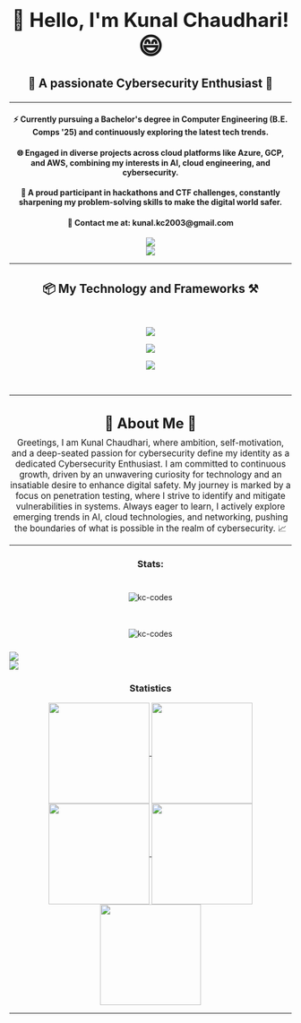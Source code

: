 <h1 align="center" style="font-size: 2.5em; font-weight: bold;">
  <span>👋 Hello, I'm Kunal Chaudhari!</span> 
  <span style="font-size: 1.2em;">😄</span>
</h1>
<h3 align="center" style="font-size: 1.5em;">
  🔐 A passionate Cybersecurity Enthusiast  🚀
</h3>

<hr/>

<div align="center">
 
 <h4>⚡ Currently pursuing a Bachelor's degree in Computer Engineering (B.E. Comps '25) and continuously exploring the latest tech trends.</h4>

 <h4>🌐 Engaged in diverse projects across cloud platforms like Azure, GCP, and AWS, combining my interests in AI, cloud engineering, and cybersecurity.</h4>

 <h4>🤖 A proud participant in hackathons and CTF challenges, constantly sharpening my problem-solving skills to make the digital world safer.</h4>

  <h4>📧 Contact me at: kunal.kc2003@gmail.com</h4>

</div>
<div align="center"> 
  <a href="https://www.linkedin.com/in/kunal23/" target="_blank">
    <img src="https://img.shields.io/badge/LinkedIn-0077B5?style=for-the-badge&logo=linkedin&logoColor=white" target="_blank" />
  </a>
</div>
<div align="center"> 
  <a href="https://kc-codes.github.io/" target="_blank">
     <img src="https://img.shields.io/badge/Portfolio-FF5722?style=for-the-badge&logo=todoist&logoColor=white" target="_blank" /> <!-- sqlite, safari, google-chrome are other good icon options -->
  </a>
</div>

 <hr/>



<h2 align="center">📦 My Technology and Frameworks ⚒️</h2>
<br/>
<p align="center">
  <img src="https://skillicons.dev/icons?i=python,linux,kali,redhat,bash,powershell,vim,aws,azure,gcp" />
</p>
<p align="center">
  <img src="https://skillicons.dev/icons?i=react,html,css,javascript,tailwind,bootstrap,nodejs,npm,cpp,typescript,docker,firebase" />
</p>
<p align="center">  
  <img src="https://skillicons.dev/icons?i=tensorflow,sklearn,pytorch,mysql,mongodb,postman,elasticsearch,vscode,git,github" />
</p>

<br/>
<hr/>

<h2 align="center" style="font-size: 1.8em; margin-bottom: 10px;">
  🌟 About Me 🌟
  <br/>
</h2>
<p align="center" style="font-size: 1.1em; max-width: 800px; margin: auto;">
  Greetings, I am Kunal Chaudhari, where ambition, self-motivation, and a deep-seated passion for cybersecurity define my identity as a dedicated Cybersecurity Enthusiast. I am committed to continuous growth, driven by an unwavering curiosity for technology and an insatiable desire to enhance digital safety. My journey is marked by a focus on penetration testing, where I strive to identify and mitigate vulnerabilities in systems. Always eager to learn, I actively explore emerging trends in AI, cloud technologies, and networking, pushing the boundaries of what is possible in the realm of cybersecurity. 📈
</p>

 <hr/>

<h3 align="center">Stats:</h3>
<div style="display: flex-row;">
  <div style="flex: 1; padding: 10px;">
    <p align="center">
      <img src="https://github-readme-stats.vercel.app/api?username=kc-codes&show_icons=true&theme=radical&locale=en" alt="kc-codes" />
    </p>
  </div>
  <div style="flex: 1; padding: 10px;">
    <p align="center">
      <img src="https://github-readme-streak-stats.herokuapp.com/?user=kc-codes&theme=highcontrast" alt="kc-codes" />
    </p>
  </div>

  <div> <a href="https://github.com/kc-codes" target="_blank"><img src="https://img.shields.io/badge/GitHub-100000?style=for-the-badge&logo=github&logoColor=white" target="_blank"></a>
</div><img src="https://user-images.githubusercontent.com/73097560/115834477-dbab4500-a447-11eb-908a-139a6edaec5c.gif"><h3 align="center">Statistics</h3>
<div align="center">
<a href="https://github.com/kc-codes">
<img align="center" src="http://github-profile-summary-cards.vercel.app/api/cards/stats?username=kc-codes&theme=2077" height="180em" />
<img align="center" src="http://github-profile-summary-cards.vercel.app/api/cards/most-commit-language?username=kc-codes&theme=2077" height="180em" />
<img align="center" src="http://github-profile-summary-cards.vercel.app/api/cards/repos-per-language?username=kc-codes&theme=2077" height="180em" />
<img align="center" src="http://github-profile-summary-cards.vercel.app/api/cards/productive-time?username=kc-codes&theme=2077" height="180em" />
<img align="center" src="http://github-profile-summary-cards.vercel.app/api/cards/profile-details?username=kc-codes&theme=2077" height="180em" />
</div>
</div>

 <hr/>

<!--<details><summary>🪶 Certifications and Badges</summary>-->
<!--<table align="center">-->
<!--  <tr align="center">-->
<!--    <td style="border-right: 1px solid #eeeeef;" align="center">-->
<!--      <img src="https://github.com/MeetDOD/MeetDOD/blob/main/Postman%20Badge.png" alt="CCNA" width="100" />-->
<!--      <br>-->
<!--      <strong>CCNA</strong>-->
<!--    </td>-->
<!--    <td style="border-right: 1px solid #eeeeef;" align="center">-->
<!--      <img src="https://github.com/MeetDOD/MeetDOD/blob/main/Explorer%20Badge.png" alt="Google Cybersecurity Professional" width="100" />-->
<!--      <br>-->
<!--      <strong>Google Cybersecurity Professional Certificate</strong>-->
<!--    </td>-->
<!--    <td style="border-right: 1px solid #eeeeef;" align="center">-->
<!--      <img src="https://github.com/MeetDOD/MeetDOD/blob/main/Adventurer%20Badge.png" alt="Az-900" width="100" />-->
<!--      <br>-->
<!--      <strong>Az-900</strong>-->
<!--    </td>-->
<!--    <td style="border-right: 1px solid #eeeeef;" align="center">-->
<!--      <img src="https://github.com/MeetDOD/MeetDOD/blob/main/Trailblazer%20Badge.png" alt="Ai-900" width="100" />-->
<!--      <br>-->
<!--      <strong>Ai-900</strong>-->
<!--    </td>-->
<!--    </td>-->
<!--  </tr>-->
<!--</table>-->

<!--<table align="center">-->
<!--  <tr align="center">-->
<!--    <td style="border-right: 1px solid #eeeeef;" align="center">-->
<!--      <img src="https://github.com/MeetDOD/MeetDOD/blob/main/Summit%20Seeker%20Badge.png" alt="Junior Cybersecurity Analyst" width="100" />-->
<!--      <br>-->
<!--      <strong>Junior Cybersecurity Analyst</strong>-->
<!--    </td>-->
<!--    <td style="border-right: 1px solid #eeeeef;" align="center">-->
<!--      <img src="https://github.com/MeetDOD/MeetDOD/blob/main/Champion%20Badge.png" alt="ISC2 Candidate" width="100" />-->
<!--      <br>-->
<!--      <strong>ISC2 Candidate</strong>-->
<!--    </td>-->
<!--    <td align="center">-->
<!--      <img src="https://github.com/MeetDOD/MeetDOD/blob/main/Innovator%20Bage.png" alt="Data Analysis Using Python" width="100" />-->
<!--      <br>-->
<!--      <strong>Data Analysis Using Python</strong>-->
<!--    </td>-->
<!--    <td align="center">-->
<!--      <img src="https://github.com/MeetDOD/MeetDOD/blob/main/Conqurer%20Badge.png" alt="Postman Badge" width="100" />-->
<!--      <br>-->
<!--      <strong>Postman</strong>-->
<!--    </td>-->
<!--  </tr>-->
<!--</table>-->
<!--<br>-->
<!--</details>-->
